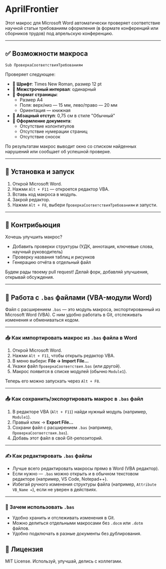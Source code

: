 # AprilFrontier
Этот макрос для Microsoft Word автоматически проверяет соответствие научной статьи требованиям оформления (в формате конференций или сборников трудов)
под апрельскую конференцию.

---

## ✅ Возможности макроса

`Sub ПроверкаСоответствияТребованиям`

Проверяет следующее:

- 📏 **Шрифт**: Times New Roman, размер 12 pt
- 📐 **Межстрочный интервал**: одинарный
- 🧾 **Формат страницы**:
  - Размер A4
  - Поля: верх/низ — 15 мм, лево/право — 20 мм
  - Ориентация — книжная
- 🧱 **Абзацный отступ**: 0,75 см в стиле "Обычный"
- 🧹 **Оформление документа**:
  - Отсутствие колонтитулов
  - Отсутствие нумерации страниц
  - Отсутствие сносок

По результатам макрос выводит окно со списком найденных нарушений или сообщает об успешной проверке.

---

## 🚀 Установка и запуск

1. Открой Microsoft Word.
2. Нажми `Alt + F11` — откроется редактор VBA.
3. Вставь код макроса в модуль.
4. Закрой редактор.
5. Нажми `Alt + F8`, выбери `ПроверкаСоответствияТребованиям` и запусти.

---

## 🤝 Контрибьюция

Хочешь улучшить макрос?

- Добавить проверки структуры (УДК, аннотация, ключевые слова, научный руководитель)
- Проверку названия таблиц и рисунков
- Генерацию отчёта в отдельный файл

Будем рады твоему pull request! Делай форк, добавляй улучшения, открывай обсуждения.

---

## 🧩 Работа с `.bas` файлами (VBA-модули Word)

Файл с расширением `.bas` — это модуль макроса, экспортированный из Microsoft Word (VBA). С ним удобно работать в Git, отслеживать изменения и обмениваться кодом.

---

### 📥 Как импортировать макрос из `.bas` файла в Word

1. Открой Microsoft Word.
2. Нажми `Alt + F11`, чтобы открыть редактор VBA.
3. В меню выбери: **File → Import File…**
4. Укажи файл `ПроверкаСоответствия.bas` (или другой).
5. Макрос появится в списке модулей (обычно `Module1`).

Теперь его можно запускать через `Alt + F8`.

---

### 📤 Как сохранить/экспортировать макрос в `.bas` файл

1. В редакторе VBA (`Alt + F11`) найди нужный модуль (например, `Module1`).
2. Правый клик → **Export File…**
3. Сохрани файл с расширением `.bas` (например, `ПроверкаСоответствия.bas`).
4. Добавь этот файл в свой Git-репозиторий.

---

### ✍️ Как редактировать `.bas` файлы

- Лучше всего редактировать макросы прямо в Word (VBA редактор).
- Если нужно — `.bas` можно открыть и в обычном текстовом редакторе (например, VS Code, Notepad++).
- Избегай ручного изменения структуры файла (например, `Attribute VB_Name =`), если не уверен в действиях.

---

### 🔄 Зачем использовать `.bas`

- Удобно хранить и отслеживать изменения в Git.
- Можно делиться отдельными макросами без `.docm` или `.dotm` файлов.
- Удобно подключать в разные документы без дублирования.


## 📄 Лицензия

MIT License. Используй, улучшай, делись с коллегами.

